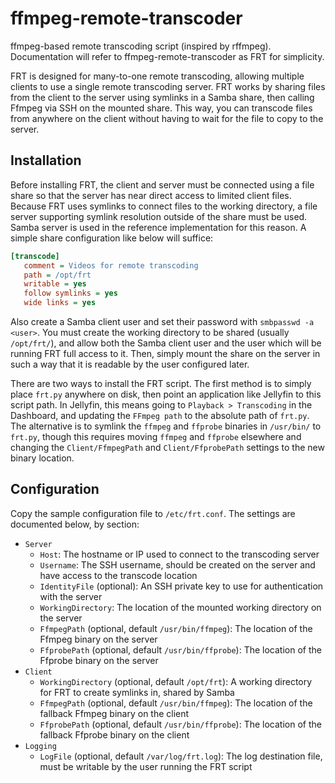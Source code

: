 # ffmpeg-remote-transcoder

ffmpeg-based remote transcoding script (inspired by rffmpeg). Documentation will refer to ffmpeg-remote-transcoder as FRT for simplicity.

FRT is designed for many-to-one remote transcoding, allowing multiple clients to use a single remote transcoding server. FRT works by sharing files from the client to the server using symlinks in a Samba share, then calling Ffmpeg via SSH on the mounted share. This way, you can transcode files from anywhere on the client without having to wait for the file to copy to the server.

## Installation

Before installing FRT, the client and server must be connected using a file share so that the server has near direct access to limited client files. Because FRT uses symlinks to connect files to the working directory, a file server supporting symlink resolution outside of the share must be used. Samba server is used in the reference implementation for this reason. A simple share configuration like below will suffice:

```ini
[transcode]
   comment = Videos for remote transcoding
   path = /opt/frt
   writable = yes
   follow symlinks = yes
   wide links = yes
```

Also create a Samba client user and set their password with `smbpasswd -a <user>`. You must create the working directory to be shared (usually `/opt/frt/`), and allow both the Samba client user and the user which will be running FRT full access to it. Then, simply mount the share on the server in such a way that it is readable by the user configured later.

There are two ways to install the FRT script. The first method is to simply place `frt.py` anywhere on disk, then point an application like Jellyfin to this script path. In Jellyfin, this means going to `Playback > Transcoding` in the Dashboard, and updating the `FFmpeg path` to the absolute path of `frt.py`. The alternative is to symlink the `ffmpeg` and `ffprobe` binaries in `/usr/bin/` to `frt.py`, though this requires moving `ffmpeg` and `ffprobe` elsewhere and changing the `Client/FfmpegPath` and `Client/FfprobePath` settings to the new binary location.

## Configuration

Copy the sample configuration file to `/etc/frt.conf`. The settings are documented below, by section:

* `Server`
    * `Host`: The hostname or IP used to connect to the transcoding server
    * `Username`: The SSH username, should be created on the server and have access to the transcode location
    * `IdentityFile` (optional): An SSH private key to use for authentication with the server
    * `WorkingDirectory`: The location of the mounted working directory on the server
    * `FfmpegPath` (optional, default `/usr/bin/ffmpeg`): The location of the Ffmpeg binary on the server
    * `FfprobePath` (optional, default `/usr/bin/ffprobe`): The location of the Ffprobe binary on the server
* `Client`
    * `WorkingDirectory` (optional, default `/opt/frt`): A working directory for FRT to create symlinks in, shared by Samba
    * `FfmpegPath` (optional, default `/usr/bin/ffmpeg`): The location of the fallback Ffmpeg binary on the client
    * `FfprobePath` (optional, default `/usr/bin/ffprobe`): The location of the fallback Ffprobe binary on the client
* `Logging`
    * `LogFile` (optional, default `/var/log/frt.log`): The log destination file, must be writable by the user running the FRT script